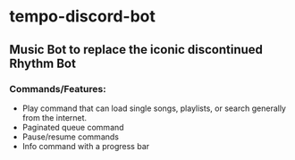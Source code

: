 # tempo-discord-bot

## Music Bot to replace the iconic discontinued Rhythm Bot

### Commands/Features:
* Play command that can load single songs, playlists, or search generally from the internet.
* Paginated queue command 
* Pause/resume commands
* Info command with a progress bar
